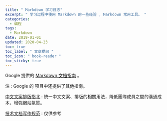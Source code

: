 ```yaml
---
title: " Markdown 学习日志"
excerpt: " 学习过程中使用 Markdown 的一些经验 , Markdown 常用工具。 "
categories:
  - 编程
tags:
  - Markdown
date: 2019-01-01
updated: 2020-04-23
toc: true
toc_label: " 文章提纲 "
toc_icon: " book-reader "
toc_sticky: true
---
```


Google 提供的 [Markdown 文档指南](https://github.com/google/styleguide/blob/gh-pages/docguide/style.md) 。

注 : Google 的 项目中还提供了其他指南。

 [中文文案排版指北](https://github.com/sparanoid/chinese-copywriting-guidelines) :  統一中文文案、排版的相關用法，降低團隊成員之間的溝通成本，增強網站氣質。

 [技术文档写作规范](https://www.jianshu.com/p/3b638180e42c) :  仅供参考
 